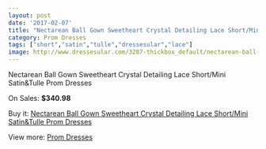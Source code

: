 ```yaml
---
layout: post
date: '2017-02-07'
title: "Nectarean Ball Gown Sweetheart Crystal Detailing Lace Short/Mini Satin&Tulle Prom Dresses"
category: Prom Dresses
tags: ["short","satin","tulle","dressesular","lace"]
image: http://www.dressesular.com/3287-thickbox_default/nectarean-ball-gown-sweetheart-crystal-detailing-lace-short-mini-satintulle-prom-dresses.jpg
---
```

Nectarean Ball Gown Sweetheart Crystal Detailing Lace Short/Mini Satin&Tulle Prom Dresses

On Sales: **$340.98**
<a href="https://www.dressesular.com/prom-dresses/1198-nectarean-ball-gown-sweetheart-crystal-detailing-lace-short-mini-satintulle-prom-dresses.html"><amp-img layout="responsive" width="600" height="600" src="//www.dressesular.com/3287-thickbox_default/nectarean-ball-gown-sweetheart-crystal-detailing-lace-short-mini-satintulle-prom-dresses.jpg" alt="Nectarean Ball Gown Sweetheart Crystal Detailing Lace Short/Mini Satin&Tulle Prom Dresses 0" /></a>
<a href="https://www.dressesular.com/prom-dresses/1198-nectarean-ball-gown-sweetheart-crystal-detailing-lace-short-mini-satintulle-prom-dresses.html"><amp-img layout="responsive" width="600" height="600" src="//www.dressesular.com/3289-thickbox_default/nectarean-ball-gown-sweetheart-crystal-detailing-lace-short-mini-satintulle-prom-dresses.jpg" alt="Nectarean Ball Gown Sweetheart Crystal Detailing Lace Short/Mini Satin&Tulle Prom Dresses 1" /></a>
<a href="https://www.dressesular.com/prom-dresses/1198-nectarean-ball-gown-sweetheart-crystal-detailing-lace-short-mini-satintulle-prom-dresses.html"><amp-img layout="responsive" width="600" height="600" src="//www.dressesular.com/3288-thickbox_default/nectarean-ball-gown-sweetheart-crystal-detailing-lace-short-mini-satintulle-prom-dresses.jpg" alt="Nectarean Ball Gown Sweetheart Crystal Detailing Lace Short/Mini Satin&Tulle Prom Dresses 2" /></a>

Buy it: [Nectarean Ball Gown Sweetheart Crystal Detailing Lace Short/Mini Satin&Tulle Prom Dresses](https://www.dressesular.com/prom-dresses/1198-nectarean-ball-gown-sweetheart-crystal-detailing-lace-short-mini-satintulle-prom-dresses.html "Nectarean Ball Gown Sweetheart Crystal Detailing Lace Short/Mini Satin&Tulle Prom Dresses")

View more: [Prom Dresses](https://www.dressesular.com/7-prom-dresses "Prom Dresses")